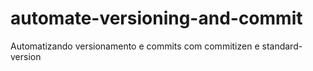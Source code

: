 # automate-versioning-and-commit
Automatizando versionamento e commits com commitizen e standard-version
